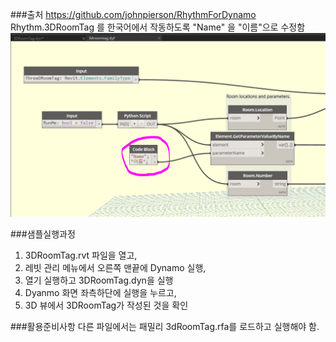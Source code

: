 ###출처
https://github.com/johnpierson/RhythmForDynamo
Rhythm.3DRoomTag 를 한국어에서 작동하도록 "Name" 을 "이름"으로 수정함
![수정내용](./3DRoomTag.PNG)

###샘플실행과정
1. 3DRoomTag.rvt 파일을 열고,
2. 레빗 관리 메뉴에서 오른쪽 맨끝에 Dynamo 실행,
3. 열기 실행하고 3DRoomTag.dyn을 실행
4. Dyanmo 화면 좌측하단에 실행을 누르고,
5. 3D 뷰에서 3DRoomTag가 작성된 것을 확인

###활용준비사항
다른 파일에서는 패밀리 3dRoomTag.rfa를 로드하고 실행해야 함.
